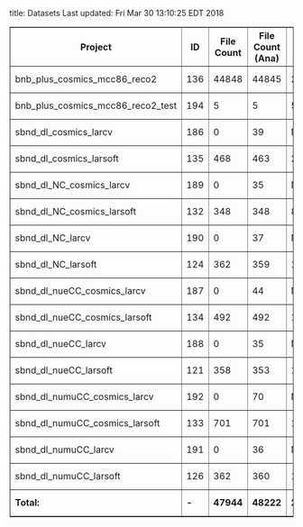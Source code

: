title: Datasets
Last updated: Fri Mar 30 13:10:25 EDT 2018
<table border="1">
<tr><th>Project</th><th>ID</th><th>File Count</th><th>File Count (Ana)</th><th>Event Count</th><th>Event Count (Ana)</th><th>Disk Usage</th><th>Disk Usage (Ana)</th><th>Parents</th></tr>
<tr><td>bnb_plus_cosmics_mcc86_reco2</td><td>136</td><td>44848</td><td>44845</td><td>2242400</td><td>2242250</td><td>113.9 TB</td><td>33.1 GB</td><td>()</td></tr>
<tr><td>bnb_plus_cosmics_mcc86_reco2_test</td><td>194</td><td>5</td><td>5</td><td>5</td><td>5</td><td>266.4 MB</td><td>180.7 KB</td><td>()</td></tr>
<tr><td>sbnd_dl_cosmics_larcv</td><td>186</td><td>0</td><td>39</td><td>None</td><td>19500</td><td>0 B</td><td>36.3 GB</td><td>((135L,),)</td></tr>
<tr><td>sbnd_dl_cosmics_larsoft</td><td>135</td><td>468</td><td>463</td><td>23400</td><td>23150</td><td>5.8 TB</td><td>12.7 MB</td><td>()</td></tr>
<tr><td>sbnd_dl_NC_cosmics_larcv</td><td>189</td><td>0</td><td>35</td><td>None</td><td>8154</td><td>0 B</td><td>15.5 GB</td><td>((132L,),)</td></tr>
<tr><td>sbnd_dl_NC_cosmics_larsoft</td><td>132</td><td>348</td><td>348</td><td>8154</td><td>8154</td><td>2.0 TB</td><td>13.5 MB</td><td>()</td></tr>
<tr><td>sbnd_dl_NC_larcv</td><td>190</td><td>0</td><td>37</td><td>None</td><td>16015</td><td>0 B</td><td>5.2 GB</td><td>((124L,),)</td></tr>
<tr><td>sbnd_dl_NC_larsoft</td><td>124</td><td>362</td><td>359</td><td>16015</td><td>15889</td><td>2.1 TB</td><td>12.9 MB</td><td>()</td></tr>
<tr><td>sbnd_dl_nueCC_cosmics_larcv</td><td>187</td><td>0</td><td>44</td><td>None</td><td>9292</td><td>0 B</td><td>18.6 GB</td><td>((134L,),)</td></tr>
<tr><td>sbnd_dl_nueCC_cosmics_larsoft</td><td>134</td><td>492</td><td>492</td><td>10541</td><td>10541</td><td>2.6 TB</td><td>19.3 MB</td><td>()</td></tr>
<tr><td>sbnd_dl_nueCC_larcv</td><td>188</td><td>0</td><td>35</td><td>None</td><td>14965</td><td>0 B</td><td>6.4 GB</td><td>((121L,),)</td></tr>
<tr><td>sbnd_dl_nueCC_larsoft</td><td>121</td><td>358</td><td>353</td><td>15418</td><td>15207</td><td>2.1 TB</td><td>13.6 MB</td><td>()</td></tr>
<tr><td>sbnd_dl_numuCC_cosmics_larcv</td><td>192</td><td>0</td><td>70</td><td>None</td><td>15809</td><td>0 B</td><td>30.7 GB</td><td>((133L,),)</td></tr>
<tr><td>sbnd_dl_numuCC_cosmics_larsoft</td><td>133</td><td>701</td><td>701</td><td>15840</td><td>15840</td><td>3.9 TB</td><td>27.5 MB</td><td>()</td></tr>
<tr><td>sbnd_dl_numuCC_larcv</td><td>191</td><td>0</td><td>36</td><td>None</td><td>10648</td><td>0 B</td><td>3.9 GB</td><td>((126L,),)</td></tr>
<tr><td>sbnd_dl_numuCC_larsoft</td><td>126</td><td>362</td><td>360</td><td>10706</td><td>10654</td><td>1.4 TB</td><td>13.3 MB</td><td>()</td></tr>
<tr style="font-weight:bold"><td>Total:</td><td>-</td><td>47944</td><td>48222</td><td>2342479</td><td>2436073</td><td>133.8 TB</td><td>149.8 GB</td><td>-</td></tr>
</table>
